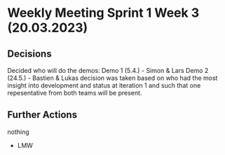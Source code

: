 # Weekly Meeting Sprint 1 Week 3 (20.03.2023)

## Decisions
Decided who will do the demos:
Demo 1 (5.4.) - Simon & Lars
Demo 2 (24.5.) - Bastien & Lukas
decision was taken based on who had the most insight into development and status at iteration 1 and such that one repesentative from both teams will be present. 

## Further Actions
nothing

- LMW
